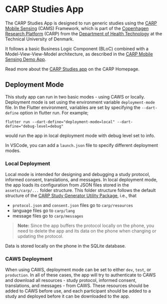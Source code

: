# CARP Studies App

The CARP Studies App is designed to run generic studies using the [CARP Mobile Sensing](https://pub.dev/packages/carp_mobile_sensing) (CAMS) Framework, which is part of the [Copenhagen Research Platform](https://carp.cachet.dk) (CARP) from the [Department of Health Technology](https://www.healthtech.dtu.dk/) at the Technical University of Denmark.

It follows a basic Business Logic Component (BLoC) combined with a Model-View-View-Model architecture, as described in the [CARP Mobile Sensing Demo App](https://github.com/cph-cachet/carp.sensing-flutter/tree/main/apps/carp_mobile_sensing_app).

Read more about the [CARP Studies app](https://carp.cachet.dk/carp-studies-app/) on the CARP Homepage.

## Deployment Mode

This study app can run in two basic modes - using CAWS or locally. Deployment mode is set using the environment variable `deployment-mode` file. In the Flutter environment, variables are set by specifying the `--dart-define` option in flutter run. For example;

```shell
flutter run --dart-define="deployment-mode=local" --dart-define="debug-level=debug"
```

would run the app in local deployment mode with debug level set to info.

In VSCode, you can add a `launch.json` file to specify different deployment modes.

### Local Deployment

Local mode is intended for designing and debugging a study protocol, informed consent, translations, and messages. In local deployment mode, the app loads its configuration from JSON files stored in the `assets/carp/...` folder structure. This folder structure follows the default structure of the [CARP Study Generator Utility Package](https://github.com/cph-cachet/carp.sensing-flutter/tree/main/utilities/carp_study_generator), i.e., that

* `protocol.json` and `consent.json` files go to `carp/resources`
* language files go to `carp/lang`
* message files go to `carp/messages`

> **Note:** Since the app buffers the protocol locally on the phone, you need to delete the app and its data on the phone when changing or updating the protocol.

Data is stored locally on the phone in the SQLite database.

### CAWS Deployment

When using CAWS, deployment mode can be set to either `dev`, `test`, or `production`. In all of these cases, the app will try to authenticate to CAWS and download all resources - study protocol, informed consent, translations, and messages - from CAWS. These resources should be added to CAWS before use, and each participant should be added to a study and deployed before it can be downloaded to the app.
